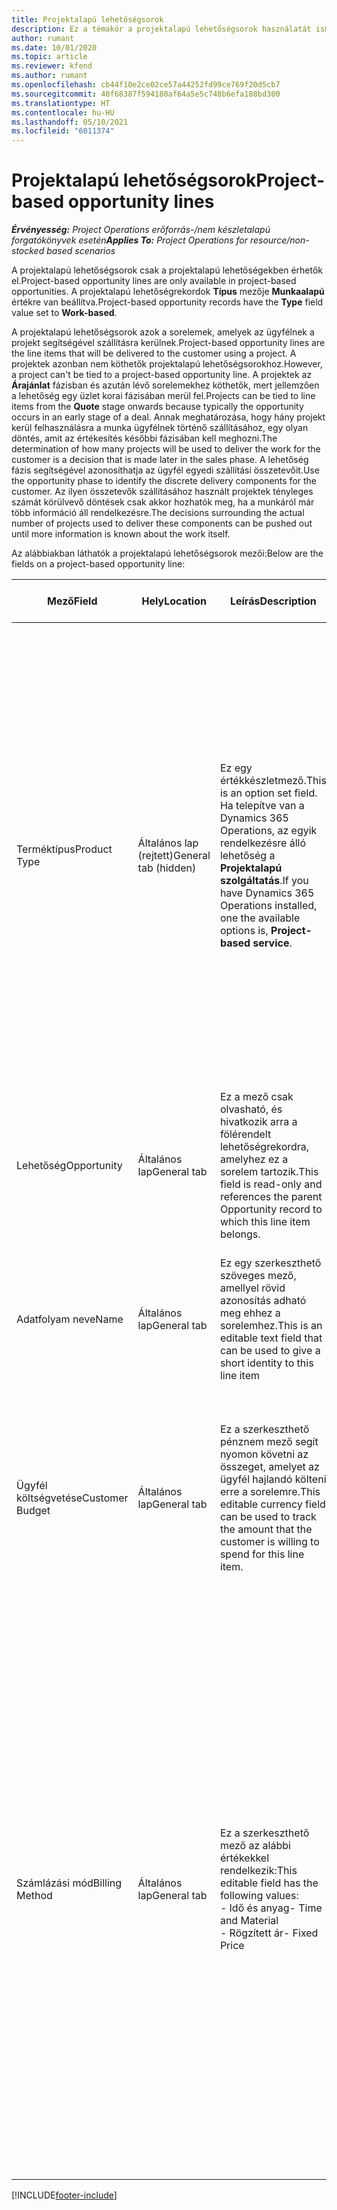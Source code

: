 ```yaml
---
title: Projektalapú lehetőségsorok
description: Ez a témakör a projektalapú lehetőségsorok használatát ismerteti.
author: rumant
ms.date: 10/01/2020
ms.topic: article
ms.reviewer: kfend
ms.author: rumant
ms.openlocfilehash: cb44f10e2ce02ce57a44252fd99ce769f20d5cb7
ms.sourcegitcommit: 40f68387f594180af64a5e5c748b6efa188bd300
ms.translationtype: HT
ms.contentlocale: hu-HU
ms.lasthandoff: 05/10/2021
ms.locfileid: "6011374"
---
```

# <a name="project-based-opportunity-lines"></a><span data-ttu-id="e4e13-103">Projektalapú lehetőségsorok</span><span class="sxs-lookup"><span data-stu-id="e4e13-103">Project-based opportunity lines</span></span>

<span data-ttu-id="e4e13-104">_**Érvényesség:** Project Operations erőforrás-/nem készletalapú forgatókönyvek esetén_</span><span class="sxs-lookup"><span data-stu-id="e4e13-104">_**Applies To:** Project Operations for resource/non-stocked based scenarios_</span></span>


<span data-ttu-id="e4e13-105">A projektalapú lehetőségsorok csak a projektalapú lehetőségekben érhetők el.</span><span class="sxs-lookup"><span data-stu-id="e4e13-105">Project-based opportunity lines are only available in project-based opportunities.</span></span> <span data-ttu-id="e4e13-106">A projektalapú lehetőségrekordok **Típus** mezője **Munkaalapú** értékre van beállítva.</span><span class="sxs-lookup"><span data-stu-id="e4e13-106">Project-based opportunity records have the **Type** field value set to **Work-based**.</span></span>

<span data-ttu-id="e4e13-107">A projektalapú lehetőségsorok azok a sorelemek, amelyek az ügyfélnek a projekt segítségével szállításra kerülnek.</span><span class="sxs-lookup"><span data-stu-id="e4e13-107">Project-based opportunity lines are the line items that will be delivered to the customer using a project.</span></span> <span data-ttu-id="e4e13-108">A projektek azonban nem köthetők projektalapú lehetőségsorokhoz.</span><span class="sxs-lookup"><span data-stu-id="e4e13-108">However, a project can't be tied to a project-based opportunity line.</span></span> <span data-ttu-id="e4e13-109">A projektek az **Árajánlat** fázisban és azután lévő sorelemekhez köthetők, mert jellemzően a lehetőség egy üzlet korai fázisában merül fel.</span><span class="sxs-lookup"><span data-stu-id="e4e13-109">Projects can be tied to line items from the **Quote** stage onwards because typically the opportunity occurs in an early stage of a deal.</span></span> <span data-ttu-id="e4e13-110">Annak meghatározása, hogy hány projekt kerül felhasználásra a munka ügyfélnek történő szállításához, egy olyan döntés, amit az értékesítés későbbi fázisában kell meghozni.</span><span class="sxs-lookup"><span data-stu-id="e4e13-110">The determination of how many projects will be used to deliver the work for the customer is a decision that is made later in the sales phase.</span></span> <span data-ttu-id="e4e13-111">A lehetőség fázis segítségével azonosíthatja az ügyfél egyedi szállítási összetevőit.</span><span class="sxs-lookup"><span data-stu-id="e4e13-111">Use the opportunity phase to identify the discrete delivery components for the customer.</span></span> <span data-ttu-id="e4e13-112">Az ilyen összetevők szállításához használt projektek tényleges számát körülvevő döntések csak akkor hozhatók meg, ha a munkáról már több információ áll rendelkezésre.</span><span class="sxs-lookup"><span data-stu-id="e4e13-112">The decisions surrounding the actual number of projects used to deliver these components can be pushed out until more information is known about the work itself.</span></span>

<span data-ttu-id="e4e13-113">Az alábbiakban láthatók a projektalapú lehetőségsorok mezői:</span><span class="sxs-lookup"><span data-stu-id="e4e13-113">Below are the fields on a project-based opportunity line:</span></span>

| <span data-ttu-id="e4e13-114">**Mező**</span><span class="sxs-lookup"><span data-stu-id="e4e13-114">**Field**</span></span> | <span data-ttu-id="e4e13-115">**Hely**</span><span class="sxs-lookup"><span data-stu-id="e4e13-115">**Location**</span></span> | <span data-ttu-id="e4e13-116">**Leírás**</span><span class="sxs-lookup"><span data-stu-id="e4e13-116">**Description**</span></span> | <span data-ttu-id="e4e13-117">**Alsóbb rétegbeli hatás**</span><span class="sxs-lookup"><span data-stu-id="e4e13-117">**Downstream impact**</span></span> |
| --- | --- | --- | --- |
| <span data-ttu-id="e4e13-118">Terméktípus</span><span class="sxs-lookup"><span data-stu-id="e4e13-118">Product Type</span></span> | <span data-ttu-id="e4e13-119">Általános lap (rejtett)</span><span class="sxs-lookup"><span data-stu-id="e4e13-119">General tab (hidden)</span></span> | <span data-ttu-id="e4e13-120">Ez egy értékkészletmező.</span><span class="sxs-lookup"><span data-stu-id="e4e13-120">This is an option set field.</span></span> <span data-ttu-id="e4e13-121">Ha telepítve van a Dynamics 365 Operations, az egyik rendelkezésre álló lehetőség a **Projektalapú szolgáltatás**.</span><span class="sxs-lookup"><span data-stu-id="e4e13-121">If you have Dynamics 365 Operations installed, one the available options is, **Project-based service**.</span></span>  | <span data-ttu-id="e4e13-122">Ennek a mezőnek az értékét **Projektalapú szolgáltatás** értékre állítja a program, amikor a lehetőséghez tartozó projektalapú sorok rácsából hozza létre a projektalapú lehetőségsort.</span><span class="sxs-lookup"><span data-stu-id="e4e13-122">The value of this field is set to **Project-based service** when you create the project-based opportunity line from the project-based lines grid on the Opportunity.</span></span> <br> <span data-ttu-id="e4e13-123">Ha módosítja vagy felülbírálja ezt az értéket, a projekt funkció nem lesz engedélyezve a projektalapú sorelemeiben.</span><span class="sxs-lookup"><span data-stu-id="e4e13-123">If you change or override this value, the project functionality won't be enabled on your project-based line items.</span></span> |
| <span data-ttu-id="e4e13-124">Lehetőség</span><span class="sxs-lookup"><span data-stu-id="e4e13-124">Opportunity</span></span> | <span data-ttu-id="e4e13-125">Általános lap</span><span class="sxs-lookup"><span data-stu-id="e4e13-125">General tab</span></span> | <span data-ttu-id="e4e13-126">Ez a mező csak olvasható, és hivatkozik arra a fölérendelt lehetőségrekordra, amelyhez ez a sorelem tartozik.</span><span class="sxs-lookup"><span data-stu-id="e4e13-126">This field is read-only and references the parent Opportunity record to which this line item belongs.</span></span> | <span data-ttu-id="e4e13-127">Ennek a mezőnek nincs későbbi hatása.</span><span class="sxs-lookup"><span data-stu-id="e4e13-127">There is no downstream impact of this field.</span></span> |
| <span data-ttu-id="e4e13-128">Adatfolyam neve</span><span class="sxs-lookup"><span data-stu-id="e4e13-128">Name</span></span> | <span data-ttu-id="e4e13-129">Általános lap</span><span class="sxs-lookup"><span data-stu-id="e4e13-129">General tab</span></span> | <span data-ttu-id="e4e13-130">Ez egy szerkeszthető szöveges mező, amellyel rövid azonosítás adható meg ehhez a sorelemhez.</span><span class="sxs-lookup"><span data-stu-id="e4e13-130">This is an editable text field that can be used to give a short identity to this line item</span></span> | <span data-ttu-id="e4e13-131">Ezt az értéket a rendszer átviszi az árajánlat sorába, amikor árajánlatot hoz létre ebből a lehetőségből.</span><span class="sxs-lookup"><span data-stu-id="e4e13-131">This value is carried over to the quote line when you create a quote from this opportunity</span></span> |
| <span data-ttu-id="e4e13-132">Ügyfél költségvetése</span><span class="sxs-lookup"><span data-stu-id="e4e13-132">Customer Budget</span></span> | <span data-ttu-id="e4e13-133">Általános lap</span><span class="sxs-lookup"><span data-stu-id="e4e13-133">General tab</span></span> | <span data-ttu-id="e4e13-134">Ez a szerkeszthető pénznem mező segít nyomon követni az összeget, amelyet az ügyfél hajlandó költeni erre a sorelemre.</span><span class="sxs-lookup"><span data-stu-id="e4e13-134">This editable currency field can be used to track the amount that the customer is willing to spend for this line item.</span></span> | <span data-ttu-id="e4e13-135">Ezt az értéket a rendszer átviszi az árajánlat sorának megfelelő mezőjébe, amikor árajánlatot hoz létre ebből a lehetőségből.</span><span class="sxs-lookup"><span data-stu-id="e4e13-135">This value is carried over to the corresponding field on the quote line when you create a quote from this opportunity</span></span> |
| <span data-ttu-id="e4e13-136">Számlázási mód</span><span class="sxs-lookup"><span data-stu-id="e4e13-136">Billing Method</span></span> | <span data-ttu-id="e4e13-137">Általános lap</span><span class="sxs-lookup"><span data-stu-id="e4e13-137">General tab</span></span> | <span data-ttu-id="e4e13-138">Ez a szerkeszthető mező az alábbi értékekkel rendelkezik:</span><span class="sxs-lookup"><span data-stu-id="e4e13-138">This editable field has the following values:</span></span></br><span data-ttu-id="e4e13-139">- Idő és anyag</span><span class="sxs-lookup"><span data-stu-id="e4e13-139">- Time and Material</span></span></br><span data-ttu-id="e4e13-140">- Rögzített ár</span><span class="sxs-lookup"><span data-stu-id="e4e13-140">- Fixed Price</span></span> | <span data-ttu-id="e4e13-141">Ezt az értéket a rendszer átviszi az árajánlat sorának megfelelő mezőjébe, amikor árajánlatot hoz létre ebből a lehetőségből.</span><span class="sxs-lookup"><span data-stu-id="e4e13-141">This value is carried over to the corresponding field on the quote line when you create a quote from this opportunity.</span></span> <span data-ttu-id="e4e13-142">Az árajánlati sor létrehozása után a mező zárolva van, és nem módosítható.</span><span class="sxs-lookup"><span data-stu-id="e4e13-142">After the quote line is created, the field is locked and can't be changed.</span></span> <span data-ttu-id="e4e13-143">A mező értékét a lehető legpontosabban rendelje hozzá.</span><span class="sxs-lookup"><span data-stu-id="e4e13-143">Assign this field value as accurately as possible.</span></span> <span data-ttu-id="e4e13-144">Ha meg kell változtatnia ennek a mezőnek az értékét az árajánlatsorban, törölje, majd hozza létre újra az árajánlatsort.</span><span class="sxs-lookup"><span data-stu-id="e4e13-144">If you need to change the value of this field on the quote line, delete and re-create the quote line.</span></span> |


[!INCLUDE[footer-include](../includes/footer-banner.md)]